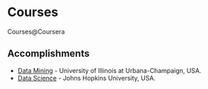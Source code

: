 # Courses
Courses@Coursera

## Accomplishments
+ [Data Mining](https://github.com/iammachine/courses/blob/master/code/data-mining/accomplishments.markdown) - University of Illinois at Urbana-Champaign, USA.
+ [Data Science](https://github.com/iammachine/courses/blob/master/code/data-science/accomplishments.markdown) - Johns Hopkins University, USA.
